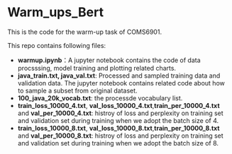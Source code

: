 # Warm_ups_Bert
This is the code for the warm-up task of COMS6901.

This repo contains following files:

*  **warmup.ipynb**：A jupyter notebook contains the code of data procsssing, model training and plotting related charts.
*  **java_train.txt, java_val.txt**: Processed and sampled training data and validation data. The jupyter notebook contains related code about how to sample a subset from original dataset.
*  **100_java_20k_vocab.txt**: the processde vocabulary list. 
*  **train_loss_10000_4.txt**, **val_loss_10000_4.txt**,**train_per_10000_4.txt** and **val_per_10000_4.txt**: histroy of loss and perplexity on training set and validation set during training when we adopt the batch size of 4.
*  **train_loss_10000_8.txt**, **val_loss_10000_8.txt**,**train_per_10000_8.txt** and **val_per_10000_8.txt**: histroy of loss and perplexity on training set and validation set during training when we adopt the batch size of 8.
